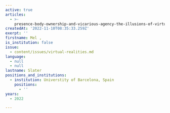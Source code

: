 ```yaml
---
active: true
articles:
  - >-
    presence-body-ownership-and-vicarious-agency-the-illusions-of-virtual-reality
createdAt: '2022-11-10T08:35:33.259Z'
exerpt: ''
firstname: Mel ,
is_institution: false
issue:
  - content/issues/virtual-realities.md
language:
  - null
  - null
lastname: Slater
positions_and_institutions:
  - institution: Universtity of Barcelona, Spain
    positions:
      - ''
years:
  - 2022

---
```

